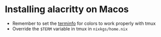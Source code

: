 # Installing alacritty on Macos

* Remember to set the [terminfo](https://github.com/alacritty/alacritty/blob/master/INSTALL.md#terminfo) for colors to work properly with tmux
* Override the `$TERM` variable in tmux in `nixkgs/home.nix`
